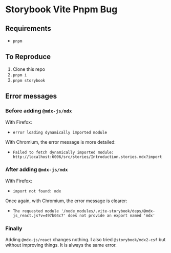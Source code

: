 # Storybook Vite Pnpm Bug

## Requirements

* `pnpm`

## To Reproduce

1. Clone this repo
2. `pnpm i`
3. `pnpm storybook`

## Error messages

### Before adding `@mdx-js/mdx`

With Firefox:
* `error loading dynamically imported module`

With Chromium, the error message is more detailed:
* `Failed to fetch dynamically imported module: http://localhost:6006/src/stories/Introduction.stories.mdx?import`


### After adding `@mdx-js/mdx`

With Firefox:
* `import not found: mdx`

Once again, with Chromium, the error message is clearer:
* `The requested module '/node_modules/.vite-storybook/deps/@mdx-js_react.js?v=497b04c7' does not provide an export named 'mdx'`

### Finally

Adding `@mdx-js/react` changes nothing. I also tried `@storybook/mdx2-csf` but without improving things. It is always the same error.
